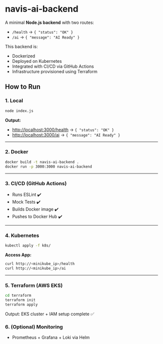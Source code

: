 # navis-ai-backend
A minimal **Node.js backend** with two routes:
- `/health` → `{ "status": "OK" }`
- `/ai` → `{ "message": "AI Ready" }`

This backend is:
- Dockerized
- Deployed on Kubernetes 
- Integrated with CI/CD via GitHub Actions 
- Infrastructure provisioned using Terraform 

## How to Run

### 1. Local
```bash
node index.js
````

**Output:**

* [http://localhost:3000/health](http://localhost:3000/health) → `{ "status": "OK" }`
* [http://localhost:3000/ai](http://localhost:3000/ai) → `{ "message": "AI Ready" }`

---

### 2. Docker

```bash
docker build -t navis-ai-backend .
docker run -p 3000:3000 navis-ai-backend
```

---

### 3. CI/CD (GitHub Actions)

* Runs ESLint ✔️
* Mock Tests ✔️
* Builds Docker image ✔️
* Pushes to Docker Hub ✔️

---

### 4. Kubernetes

```bash
kubectl apply -f k8s/
```

**Access App:**

```bash
curl http://<minikube_ip>/health
curl http://<minikube_ip>/ai
```

---

### 5. Terraform (AWS EKS)

```bash
cd terraform
terraform init
terraform apply
```

Output:
EKS cluster + IAM setup complete ✅

### 6. (Optional) Monitoring
* Prometheus + Grafana + Loki via Helm


